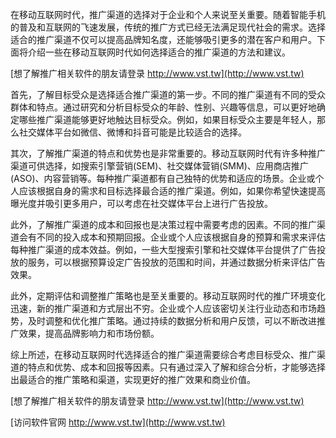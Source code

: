 在移动互联网时代，推广渠道的选择对于企业和个人来说至关重要。随着智能手机的普及和互联网的飞速发展，传统的推广方式已经无法满足现代社会的需求。选择适合的推广渠道不仅可以提高品牌知名度，还能够吸引更多的潜在客户和用户。下面将介绍一些在移动互联网时代如何选择适合的推广渠道的方法和建议。

[想了解推广相关软件的朋友请登录 http://www.vst.tw](http://www.vst.tw)

首先，了解目标受众是选择适合推广渠道的第一步。不同的推广渠道有不同的受众群体和特点。通过研究和分析目标受众的年龄、性别、兴趣等信息，可以更好地确定哪些推广渠道能够更好地触达目标受众。例如，如果目标受众主要是年轻人，那么社交媒体平台如微信、微博和抖音可能是比较适合的选择。

其次，了解推广渠道的特点和优势也是非常重要的。移动互联网时代有许多种推广渠道可供选择，如搜索引擎营销(SEM)、社交媒体营销(SMM)、应用商店推广(ASO)、内容营销等。每种推广渠道都有自己独特的优势和适应的场景。企业或个人应该根据自身的需求和目标选择最合适的推广渠道。例如，如果你希望快速提高曝光度并吸引更多用户，可以考虑在社交媒体平台上进行广告投放。

此外，了解推广渠道的成本和回报也是决策过程中需要考虑的因素。不同的推广渠道会有不同的投入成本和预期回报。企业或个人应该根据自身的预算和需求来评估每种推广渠道的成本效益。例如，一些大型搜索引擎和社交媒体平台提供了广告投放的服务，可以根据预算设定广告投放的范围和时间，并通过数据分析来评估广告效果。

此外，定期评估和调整推广策略也是至关重要的。移动互联网时代的推广环境变化迅速，新的推广渠道和方式层出不穷。企业或个人应该密切关注行业动态和市场趋势，及时调整和优化推广策略。通过持续的数据分析和用户反馈，可以不断改进推广效果，提高品牌影响力和市场份额。

综上所述，在移动互联网时代选择适合的推广渠道需要综合考虑目标受众、推广渠道的特点和优势、成本和回报等因素。只有通过深入了解和综合分析，才能够选择出最适合的推广策略和渠道，实现更好的推广效果和商业价值。

[想了解推广相关软件的朋友请登录 http://www.vst.tw](http://www.vst.tw)


[访问软件官网 http://www.vst.tw](http://www.vst.tw)
